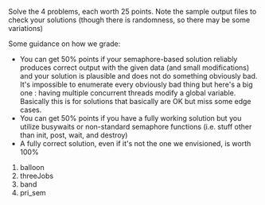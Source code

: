Solve the 4 problems, each worth 25 points.  Note the sample output
files to check your solutions (though there is randomness, so there
may be some variations)

Some guidance on how we grade:

* You can get 50% points if your semaphore-based solution reliably
  produces correct output with the given data (and small modifications) 
  and your solution is plausible and does not do something obviously bad. 
  It's impossible to enumerate every obviously bad thing but here's a big 
  one : having multiple concurrent threads modify a global variable.  
  Basically this is for solutions that basically are OK but miss some edge
  cases.
* You can get 50% points if you have a fully working solution but
  you utilize busywaits or non-standard semaphore functions
  (i.e. stuff other than init, post, wait, and destroy)
* A fully correct solution, even if it's not the one we envisioned, is
  worth 100%

1. balloon
2. threeJobs
3. band
4. pri_sem
